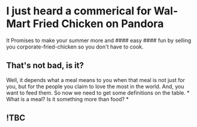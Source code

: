 # I just heard a commerical for Wal-Mart Fried Chicken on Pandora #
It Promises to make your summer more and #### easy #### fun by selling you corporate-fried-chicken so you don't have to cook. 

## That's not bad, is it? ##
Well, it depends what a meal means to you when that meal is not just for you, but for the people you claim to love the most in the world. And, you want to feed them. So now we need to get some definitions on the table.
    * What is a meal? Is it something more than food?
    *  

## !TBC ##